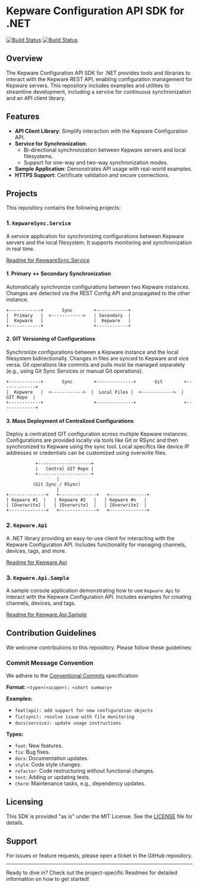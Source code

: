 # Kepware Configuration API SDK for .NET

[![Build Status](https://github.com/PTCInc/Kepware-ConfigAPI-SDK-dotnet/actions/workflows/dotnet.yml/badge.svg)](https://github.com/PTCInc/Kepware-ConfigAPI-SDK-dotnet/actions)
[![Build Status](https://github.com/PTCInc/Kepware-ConfigAPI-SDK-dotnet/actions/workflows/docker-build-and-push.yml/badge.svg)](https://github.com/PTCInc/Kepware-ConfigAPI-SDK-dotnet/actions)

## Overview
The Kepware Configuration API SDK for .NET provides tools and libraries to interact with the Kepware REST API, enabling configuration management for Kepware servers. This repository includes examples and utilities to streamline development, including a service for continuous synchronization and an API client library.

## Features
- **API Client Library**: Simplify interaction with the Kepware Configuration API.
- **Service for Synchronization**:
  - Bi-directional synchronization between Kepware servers and local filesystems.
  - Support for one-way and two-way synchronization modes.
- **Sample Application**: Demonstrates API usage with real-world examples.
- **HTTPS Support**: Certificate validation and secure connections.

## Projects
This repository contains the following projects:

### 1. `KepwareSync.Service`
A service application for synchronizing configurations between Kepware servers and the local filesystem. It supports monitoring and synchronization in real time.

[Readme for KepwareSync.Service](./KepwareSync.Service/README.md)

#### 1. Primary <-> Secondary Synchronization
Automatically synchronize configurations between two Kepware instances. Changes are detected via the REST Config API and propagated to the other instance.

```
+------------+       Sync        +------------+
|  Primary   |  <------------>   | Secondary  |
|  Kepware   |                   |  Kepware   |
+------------+                   +------------+
```

#### 2. GIT Versioning of Configurations
Synchronize configurations between a Kepware instance and the local filesystem bidirectionally. Changes in files are synced to Kepware and vice versa. Git operations like commits and pulls must be managed separately (e.g., using Git Sync Services or manual Git operations).

```
+------------+       Sync        +--------------+       Git        +-------------+
|  Kepware   |  <------------>  |  Local Files |  <------------>  |   GIT Repo  |
+------------+                   +--------------+                  +-------------+
```

#### 3. Mass Deployment of Centralized Configurations
Deploy a centralized GIT configuration across multiple Kepware instances. Configurations are provided locally via tools like Git or RSync and then synchronized to Kepware using the sync tool. Local specifics like device IP addresses or credentials can be customized using overwrite files.

```
           +--------------------+
           |   Central GIT Repo |
           +--------------------+
                   |
          (Git Sync / RSync)
                   |
+--------------+   +--------------+   +--------------+
| Kepware #1  |   | Kepware #2   |   | Kepware #n   |
| [Overwrite] |   | [Overwrite]  |   | [Overwrite]  |
+--------------+   +--------------+   +--------------+
```

### 2. `Kepware.Api`
A .NET library providing an easy-to-use client for interacting with the Kepware Configuration API. Includes functionality for managing channels, devices, tags, and more.

[Readme for Kepware.Api](./Kepware.Api/README.md)

### 3. `Kepware.Api.Sample`
A sample console application demonstrating how to use `Kepware.Api` to interact with the Kepware Configuration API. Includes examples for creating channels, devices, and tags.

[Readme for Kepware.Api.Sample](./Kepware.Api.Sample/README.md)


## Contribution Guidelines
We welcome contributions to this repository. Please follow these guidelines:

### Commit Message Convention
We adhere to the [Conventional Commits](https://www.conventionalcommits.org/) specification:

**Format:** `<type>(<scope>): <short summary>`

**Examples:**
- `feat(api): add support for new configuration objects`
- `fix(sync): resolve issue with file monitoring`
- `docs(service): update usage instructions`

**Types:**
- `feat`: New features.
- `fix`: Bug fixes.
- `docs`: Documentation updates.
- `style`: Code style changes.
- `refactor`: Code restructuring without functional changes.
- `test`: Adding or updating tests.
- `chore`: Maintenance tasks, e.g., dependency updates.

## Licensing
This SDK is provided "as is" under the MIT License. See the [LICENSE](./LICENSE.txt) file for details.

## Support
For issues or feature requests, please open a ticket in the GitHub repository.

---
Ready to dive in? Check out the project-specific Readmes for detailed information on how to get started!

